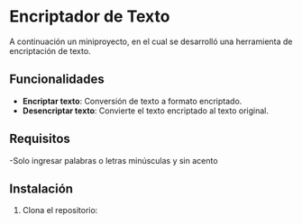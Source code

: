 # Encriptador de Texto

A continuación un miniproyecto, en el cual se desarrolló una herramienta de encriptación de texto.

## Funcionalidades

- **Encriptar texto**: Conversión de texto a formato encriptado.
- **Desencriptar texto**: Convierte el texto encriptado al texto original.

## Requisitos

-Solo ingresar palabras o letras minúsculas y sin acento

## Instalación

1. Clona el repositorio:

   ```bash


